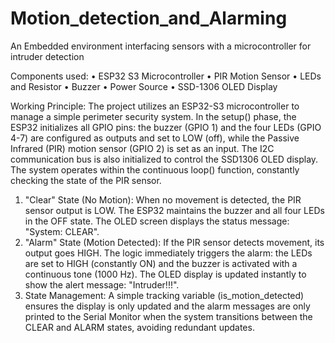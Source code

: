 # Motion_detection_and_Alarming
An Embedded environment interfacing sensors with a microcontroller for intruder detection 

Components used:
•	ESP32 S3 Microcontroller
•	PIR Motion Sensor
•	LEDs and Resistor
•	Buzzer
•	Power Source
•	SSD-1306 OLED Display

Working Principle:
The project utilizes an ESP32-S3 microcontroller to manage a simple perimeter security system. In the setup() phase, the ESP32 initializes all GPIO pins: the buzzer (GPIO 1) and the four LEDs (GPIO 4-7) are configured as outputs and set to LOW (off), while the Passive Infrared (PIR) motion sensor (GPIO 2) is set as an input. The I2C communication bus is also initialized to control the SSD1306 OLED display.
The system operates within the continuous loop() function, constantly checking the state of the PIR sensor.
1.	"Clear" State (No Motion): When no movement is detected, the PIR sensor output is LOW. The ESP32 maintains the buzzer and all four LEDs in the OFF state. The OLED screen displays the status message: "System: CLEAR".
2.	"Alarm" State (Motion Detected): If the PIR sensor detects movement, its output goes HIGH. The logic immediately triggers the alarm: the LEDs are set to HIGH (constantly ON) and the buzzer is activated with a continuous tone (1000 Hz). The OLED display is updated instantly to show the alert message: "Intruder!!!".
3.	State Management: A simple tracking variable (is\_motion\_detected) ensures the display is only updated and the alarm messages are only printed to the Serial Monitor when the system transitions between the CLEAR and ALARM states, avoiding redundant updates.
